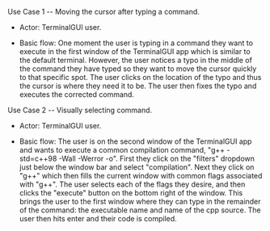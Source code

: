 Use Case 1 -- Moving the cursor after typing a command.

- Actor: TerminalGUI user.

- Basic flow: One moment the user is typing in a command they want to
execute in the first window of the TerminalGUI app which is similar
to the default terminal. However, the user notices a typo in the middle of
the command they have typed so they want to move the cursor quickly to
that specific spot. The user clicks on the location of the typo and thus the
cursor is where they need it to be. The user then fixes the typo and
executes the corrected command.

Use Case 2 -- Visually selecting command.

- Actor: TerminalGUI user.

- Basic flow: The user is on the second window of the TerminalGUI app and
wants to execute a common compilation command, "g++ -std=c++98 -Wall -Werror
-o". First they click on the "filters" dropdown just below the window bar and
select "compilation". Next they click on "g++" which then fills the current
window with common flags associated with "g++". The user selects each of the
flags they desire, and then clicks the "execute" button on the bottom right
of the window. This brings the user to the first window where they can
type in the remainder of the command: the executable name and name of the
cpp source. The user then hits enter and their code is compiled.
